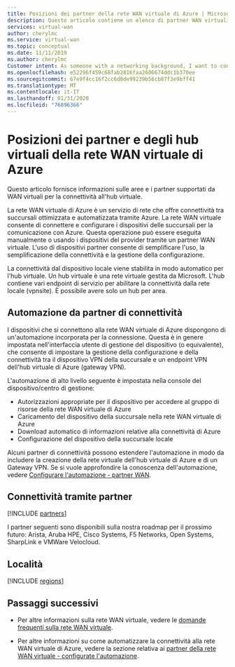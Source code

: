 ```yaml
---
title: Posizioni dei partner della rete WAN virtuale di Azure | Microsoft Docs
description: Questo articolo contiene un elenco di partner WAN virtuali di Azure e località dell'hub.
services: virtual-wan
author: cherylmc
ms.service: virtual-wan
ms.topic: conceptual
ms.date: 11/11/2019
ms.author: cherylmc
Customer intent: As someone with a networking background, I want to connect find a Virtual WAN partner
ms.openlocfilehash: e52296f459c68fab2816faa2606674ddc1b370ee
ms.sourcegitcommit: 67e9f4cc16f2cc6d8de99239b56cb87f3e9bff41
ms.translationtype: MT
ms.contentlocale: it-IT
ms.lasthandoff: 01/31/2020
ms.locfileid: "76896366"
---
```

# <a name="virtual-wan-partners-and-virtual-hub-locations"></a>Posizioni dei partner e degli hub virtuali della rete WAN virtuale di Azure

Questo articolo fornisce informazioni sulle aree e i partner supportati da WAN virtuali per la connettività all'hub virtuale.

La rete WAN virtuale di Azure è un servizio di rete che offre connettività tra succursali ottimizzata e automatizzata tramite Azure. La rete WAN virtuale consente di connettere e configurare i dispositivi delle succursali per la comunicazione con Azure. Questa operazione può essere eseguita manualmente o usando i dispositivi del provider tramite un partner WAN virtuale. L'uso di dispositivi partner consente di semplificare l'uso, la semplificazione della connettività e la gestione della configurazione.

La connettività dal dispositivo locale viene stabilita in modo automatico per l'hub virtuale. Un hub virtuale è una rete virtuale gestita da Microsoft. L'hub contiene vari endpoint di servizio per abilitare la connettività dalla rete locale (vpnsite). È possibile avere solo un hub per area.

## <a name="automation"></a>Automazione da partner di connettività

I dispositivi che si connettono alla rete WAN virtuale di Azure dispongono di un'automazione incorporata per la connessione. Questa è in genere impostata nell'interfaccia utente di gestione del dispositivo (o equivalente), che consente di impostare la gestione della configurazione e della connettività tra il dispositivo VPN della succursale e un endpoint VPN dell'hub virtuale di Azure (gateway VPN).

L'automazione di alto livello seguente è impostata nella console del dispositivo/centro di gestione:

* Autorizzazioni appropriate per il dispositivo per accedere al gruppo di risorse della rete WAN virtuale di Azure
* Caricamento del dispositivo della succursale nella rete WAN virtuale di Azure
* Download automatico di informazioni relative alla connettività di Azure
* Configurazione del dispositivo della succursale locale 

Alcuni partner di connettività possono estendere l'automazione in modo da includere la creazione della rete virtuale dell'hub virtuale di Azure e di un Gateway VPN. Se si vuole approfondire la conoscenza dell'automazione, vedere [Configurare l'automazione - partner WAN](virtual-wan-configure-automation-providers.md).

## <a name="partners"></a>Connettività tramite partner

[!INCLUDE [partners](../../includes/virtual-wan-partners-include.md)]

I partner seguenti sono disponibili sulla nostra roadmap per il prossimo futuro: Arista, Aruba HPE, Cisco Systems, F5 Networks, Open Systems, SharpLink e VMWare Velocloud.

## <a name="locations"></a>Località

[!INCLUDE [regions](../../includes/virtual-wan-regions-include.md)]

## <a name="next-steps"></a>Passaggi successivi

* Per altre informazioni sulla rete WAN virtuale, vedere le [domande frequenti sulla rete WAN virtuale](virtual-wan-faq.md).

* Per altre informazioni su come automatizzare la connettività alla rete WAN virtuale di Azure, vedere la sezione relativa ai [partner della rete WAN virtuale - configurate l'automazione](virtual-wan-configure-automation-providers.md).

